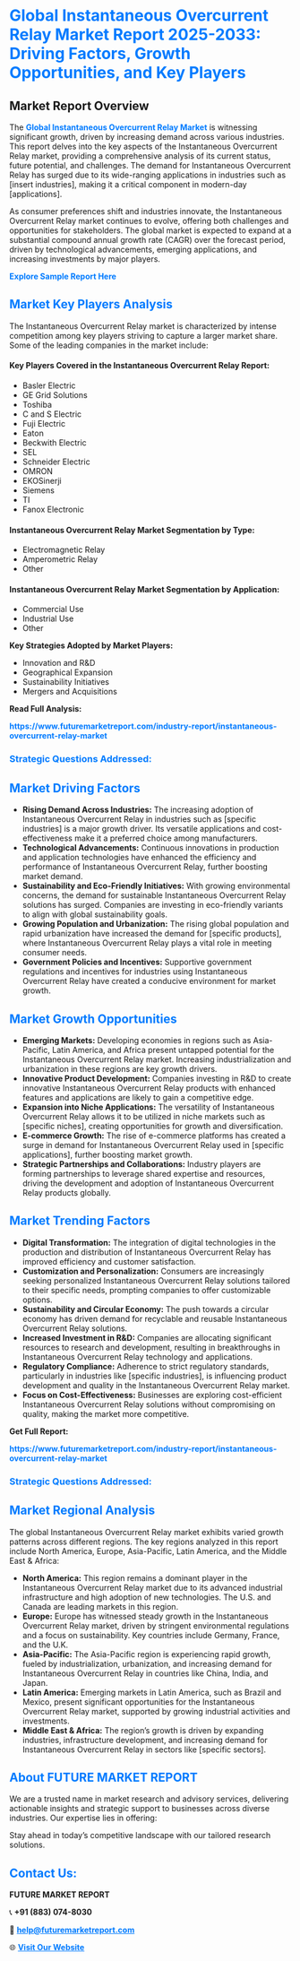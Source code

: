 <h1 style="color: #007BFF;">Global Instantaneous Overcurrent Relay Market Report 2025-2033: Driving Factors, Growth Opportunities, and Key Players</h1>

<section id="overview">
<h2>Market Report Overview</h2>
<p>The <a href="https://www.futuremarketreport.com/industry-report/instantaneous-overcurrent-relay-market" style="color: #007BFF; text-decoration: none;"><strong>Global Instantaneous Overcurrent Relay Market</strong></a> is witnessing significant growth, driven by increasing demand across various industries. This report delves into the key aspects of the Instantaneous Overcurrent Relay market, providing a comprehensive analysis of its current status, future potential, and challenges. The demand for Instantaneous Overcurrent Relay has surged due to its wide-ranging applications in industries such as [insert industries], making it a critical component in modern-day [applications].</p>
<p>As consumer preferences shift and industries innovate, the Instantaneous Overcurrent Relay market continues to evolve, offering both challenges and opportunities for stakeholders. The global market is expected to expand at a substantial compound annual growth rate (CAGR) over the forecast period, driven by technological advancements, emerging applications, and increasing investments by major players.</p>
</section>

<section id="overview">
<p><a href="https://www.futuremarketreport.com/request-sample/reportId=52066" style="color: #007BFF; text-decoration: none;"><strong>Explore Sample Report Here</strong></a></p>
</section>

<section id="key-players">
<h2 style="color: #007BFF;">Market Key Players Analysis</h2>
<p>The Instantaneous Overcurrent Relay market is characterized by intense competition among key players striving to capture a larger market share. Some of the leading companies in the market include:</p>
<h4>Key Players Covered in the Instantaneous Overcurrent Relay Report:</h4>
<ul><li>Basler Electric</li><li>GE Grid Solutions</li><li>Toshiba</li><li>C and S Electric</li><li>Fuji Electric</li><li>Eaton</li><li>Beckwith Electric</li><li>SEL</li><li>Schneider Electric</li><li>OMRON</li><li>EKOSinerji</li><li>Siemens</li><li>TI</li><li>Fanox Electronic</li></ul>
<h4>Instantaneous Overcurrent Relay Market Segmentation by Type:</h4>
<ul><li>Electromagnetic Relay</li><li>Amperometric Relay</li><li>Other</li></ul>

<h4>Instantaneous Overcurrent Relay Market Segmentation by Application:</h4>
<ul><li>Commercial Use</li><li>Industrial Use</li><li>Other</li></ul>
<p><strong>Key Strategies Adopted by Market Players:</strong></p>
<ul>
<li>Innovation and R&D</li>
<li>Geographical Expansion</li>
<li>Sustainability Initiatives</li>
<li>Mergers and Acquisitions</li>
</ul>
</section>

<section>
<p><strong>Read Full Analysis: </strong></p><a href="https://www.futuremarketreport.com/industry-report/instantaneous-overcurrent-relay-market" style="color: #007BFF; text-decoration: none;"><strong>https://www.futuremarketreport.com/industry-report/instantaneous-overcurrent-relay-market</strong></a>
<h3 style="color: #007BFF;">Strategic Questions Addressed:</h3>
</section>

<section id="driving-factors">
<h2 style="color: #007BFF;">Market Driving Factors</h2>
<ul>
<li><strong>Rising Demand Across Industries:</strong> The increasing adoption of Instantaneous Overcurrent Relay in industries such as [specific industries] is a major growth driver. Its versatile applications and cost-effectiveness make it a preferred choice among manufacturers.</li>
<li><strong>Technological Advancements:</strong> Continuous innovations in production and application technologies have enhanced the efficiency and performance of Instantaneous Overcurrent Relay, further boosting market demand.</li>
<li><strong>Sustainability and Eco-Friendly Initiatives:</strong> With growing environmental concerns, the demand for sustainable Instantaneous Overcurrent Relay solutions has surged. Companies are investing in eco-friendly variants to align with global sustainability goals.</li>
<li><strong>Growing Population and Urbanization:</strong> The rising global population and rapid urbanization have increased the demand for [specific products], where Instantaneous Overcurrent Relay plays a vital role in meeting consumer needs.</li>
<li><strong>Government Policies and Incentives:</strong> Supportive government regulations and incentives for industries using Instantaneous Overcurrent Relay have created a conducive environment for market growth.</li>
</ul>
</section>

<section id="growth-opportunities">
<h2 style="color: #007BFF;">Market Growth Opportunities</h2>
<ul>
<li><strong>Emerging Markets:</strong> Developing economies in regions such as Asia-Pacific, Latin America, and Africa present untapped potential for the Instantaneous Overcurrent Relay market. Increasing industrialization and urbanization in these regions are key growth drivers.</li>
<li><strong>Innovative Product Development:</strong> Companies investing in R&D to create innovative Instantaneous Overcurrent Relay products with enhanced features and applications are likely to gain a competitive edge.</li>
<li><strong>Expansion into Niche Applications:</strong> The versatility of Instantaneous Overcurrent Relay allows it to be utilized in niche markets such as [specific niches], creating opportunities for growth and diversification.</li>
<li><strong>E-commerce Growth:</strong> The rise of e-commerce platforms has created a surge in demand for Instantaneous Overcurrent Relay used in [specific applications], further boosting market growth.</li>
<li><strong>Strategic Partnerships and Collaborations:</strong> Industry players are forming partnerships to leverage shared expertise and resources, driving the development and adoption of Instantaneous Overcurrent Relay products globally.</li>
</ul>
</section>

<section id="trending-factors">
<h2 style="color: #007BFF;">Market Trending Factors</h2>
<ul>
<li><strong>Digital Transformation:</strong> The integration of digital technologies in the production and distribution of Instantaneous Overcurrent Relay has improved efficiency and customer satisfaction.</li>
<li><strong>Customization and Personalization:</strong> Consumers are increasingly seeking personalized Instantaneous Overcurrent Relay solutions tailored to their specific needs, prompting companies to offer customizable options.</li>
<li><strong>Sustainability and Circular Economy:</strong> The push towards a circular economy has driven demand for recyclable and reusable Instantaneous Overcurrent Relay solutions.</li>
<li><strong>Increased Investment in R&D:</strong> Companies are allocating significant resources to research and development, resulting in breakthroughs in Instantaneous Overcurrent Relay technology and applications.</li>
<li><strong>Regulatory Compliance:</strong> Adherence to strict regulatory standards, particularly in industries like [specific industries], is influencing product development and quality in the Instantaneous Overcurrent Relay market.</li>
<li><strong>Focus on Cost-Effectiveness:</strong> Businesses are exploring cost-efficient Instantaneous Overcurrent Relay solutions without compromising on quality, making the market more competitive.</li>
</ul>
</section>

<section>
<p><strong>Get Full Report: </strong></p><a href="https://www.futuremarketreport.com/industry-report/instantaneous-overcurrent-relay-market" style="color: #007BFF; text-decoration: none;"><strong>https://www.futuremarketreport.com/industry-report/instantaneous-overcurrent-relay-market</strong></a>
<h3 style="color: #007BFF;">Strategic Questions Addressed:</h3>
</section>


<section id="regional-analysis">
<h2 style="color: #007BFF;">Market Regional Analysis</h2>
<p>The global Instantaneous Overcurrent Relay market exhibits varied growth patterns across different regions. The key regions analyzed in this report include North America, Europe, Asia-Pacific, Latin America, and the Middle East & Africa:</p>
<ul>
<li><strong>North America:</strong> This region remains a dominant player in the Instantaneous Overcurrent Relay market due to its advanced industrial infrastructure and high adoption of new technologies. The U.S. and Canada are leading markets in this region.</li>
<li><strong>Europe:</strong> Europe has witnessed steady growth in the Instantaneous Overcurrent Relay market, driven by stringent environmental regulations and a focus on sustainability. Key countries include Germany, France, and the U.K.</li>
<li><strong>Asia-Pacific:</strong> The Asia-Pacific region is experiencing rapid growth, fueled by industrialization, urbanization, and increasing demand for Instantaneous Overcurrent Relay in countries like China, India, and Japan.</li>
<li><strong>Latin America:</strong> Emerging markets in Latin America, such as Brazil and Mexico, present significant opportunities for the Instantaneous Overcurrent Relay market, supported by growing industrial activities and investments.</li>
<li><strong>Middle East & Africa:</strong> The region’s growth is driven by expanding industries, infrastructure development, and increasing demand for Instantaneous Overcurrent Relay in sectors like [specific sectors].</li>
</ul>
</section>

<footer>
<h2 style="color: #007BFF;">About FUTURE MARKET REPORT</h2>
<p>We are a trusted name in market research and advisory services, delivering actionable insights and strategic support to businesses across diverse industries. Our expertise lies in offering:</p>

<p>Stay ahead in today’s competitive landscape with our tailored research solutions.</p>

<h2 style="color: #007BFF;">Contact Us:</h2>
<p><strong>FUTURE MARKET REPORT</strong></p>
<p>📞 <strong>+91 (883) 074-8030</strong></p>
<p>📧 <strong><a href="mailto:help@futuremarketreport.com" style="color: #007BFF;">help@futuremarketreport.com</a></strong></p>
<p>🌐 <strong><a href="https://www.futuremarketreport.com/" style="color: #007BFF;">Visit Our Website</a></strong></p>
</footer>
